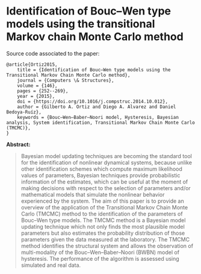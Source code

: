 # Identification of Bouc–Wen type models using the transitional Markov chain Monte Carlo method

Source code associated to the paper:

```
@article{Ortiz2015,
    title = {Identification of Bouc–Wen type models using the Transitional Markov Chain Monte Carlo method},
    journal = {Computers \& Structures},
    volume = {146},
    pages = {252--269},
    year = {2015},
    doi = {https://doi.org/10.1016/j.compstruc.2014.10.012},
    author = {Gilberto A. Ortiz and Diego A. Alvarez and Daniel Bedoya-Ruíz},
    keywords = {Bouc–Wen–Baber–Noori model, Hysteresis, Bayesian analysis, System identification, Transitional Markov Chain Monte Carlo (TMCMC)},
}
```

**Abstract:**

> Bayesian model updating techniques are becoming the standard tool for the identification of nonlinear dynamical systems, because unlike other identification schemes which compute maximum likelihood values of parameters, Bayesian techniques provide probabilistic information of the estimates, which can be useful at the moment of making decisions with respect to the selection of parameters and/or mathematical models that simulate the nonlinear behavior experienced by the system. The aim of this paper is to provide an overview of the application of the Transitional Markov Chain Monte Carlo (TMCMC) method to the identification of the parameters of Bouc–Wen type models. The TMCMC method is a Bayesian model updating technique which not only finds the most plausible model parameters but also estimates the probability distribution of those parameters given the data measured at the laboratory. The TMCMC method identifies the structural system and allows the observation of multi-modality of the Bouc–Wen–Baber–Noori (BWBN) model of hysteresis. The performance of the algorithm is assessed using simulated and real data.
